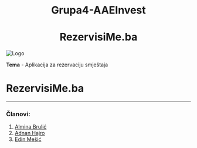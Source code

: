 <h1 align="center">Grupa4-AAEInvest</h1>
<h1 align="center">RezervisiMe.ba</h1>

![Logo](https://i.postimg.cc/HLrS0Pr1/logo.jpg) 

**Tema** - Aplikacija za rezervaciju smještaja


# RezervisiMe.ba

------
### Članovi: 

1. [Almina Brulić](https://github.com/abrulic1)
2. [Adnan Hajro](https://github.com/ahajro2)
3. [Edin Mešić](https://github.com/emesic1)
